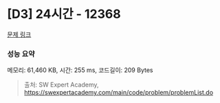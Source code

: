 # [D3] 24시간 - 12368 

[문제 링크](https://swexpertacademy.com/main/code/problem/problemDetail.do?contestProbId=AXsEBlLqedsDFARX) 

### 성능 요약

메모리: 61,460 KB, 시간: 255 ms, 코드길이: 209 Bytes



> 출처: SW Expert Academy, https://swexpertacademy.com/main/code/problem/problemList.do